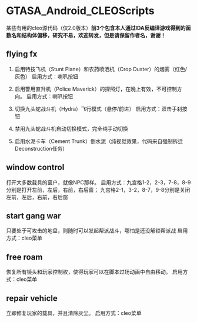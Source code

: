 # GTASA_Android_CLEOScripts
某些有用的cleo源代码（仅2.0版本）**前3个包含本人通过IDA反编译游戏得到的函数名和结构体偏移，研究不易，欢迎转发，但是请保留作者名，谢谢！**

## flying fx
1. 启用特技飞机（Stunt Plane）和农药喷洒机（Crop Duster）的烟雾（红色/灰色）
启用方式：喇叭按钮

2. 启用警用直升机（Police Maverick）的探照灯，在晚上有效，不可控制方向。
启用方式：喇叭按钮

3. 切换九头蛇战斗机（Hydra）飞行模式（悬停/前进）
启用方式：双击手刹按钮

4. 禁用九头蛇战斗机自动切换模式，完全纯手动切换

5. 启用水泥卡车（Cement Trunk）倒水泥（纯视觉效果，代码来自强制拆迁Deconstruction任务）

## window control
打开大多数载具的窗户，就像NPC那样。
启用方式：九宫格1-2，2-3，7-8，8-9分别是打开左前，左后，右前，右后窗；
九宫格2-1，3-2，8-7，9-8分别是关闭左前，左后，右前，右后窗

## start gang war
只要处于可攻击的地盘，则随时可以发起帮派战斗，哪怕是还没解锁帮派战
启用方式：cleo菜单

## free roam
恢复所有镜头和玩家控制权，使得玩家可以在脚本过场动画中自由移动。
启用方式：cleo菜单

## repair vehicle
立即修复玩家的载具，并且清除灰尘。
启用方式：cleo菜单